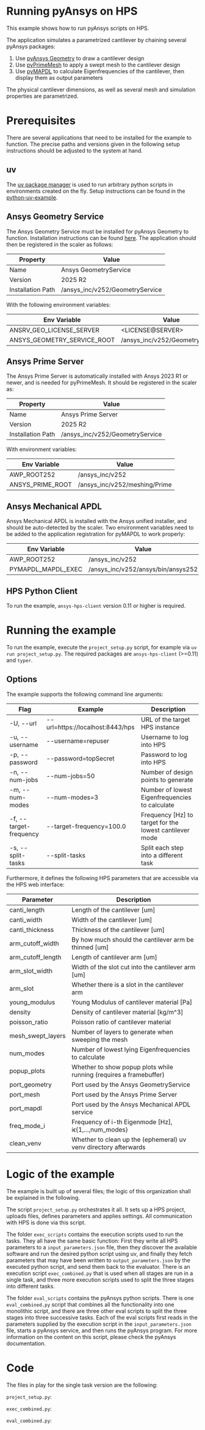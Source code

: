 # Running pyAnsys on HPS
This example shows how to run pyAnsys scripts on HPS. 

The application simulates a parametrized cantilever by chaining several pyAnsys packages:

1. Use [pyAnsys Geometry](https://geometry.docs.pyansys.com/) to draw a cantilever design
2. Use [pyPrimeMesh](https://prime.docs.pyansys.com/) to apply a swept mesh to the cantilever design
3. Use [pyMAPDL](https://mapdl.docs.pyansys.com/) to calculate Eigenfrequencies of the cantilever, 
then display them as output parameters

The physical cantilever dimensions, as well as several mesh and simulation properties are 
parametrized.

# Prerequisites
There are several applications that need to be installed for the example to function. The precise paths 
and versions given in the following setup instructions should be adjusted to the system at hand.

## uv
The [uv package manager](https://docs.astral.sh/uv/) is used to run arbitrary python scripts in environments created on the fly. 
Setup instructions can be found in the [python-uv-example](ToBeFilledInWhenBasicExampleMerged).

## Ansys Geometry Service
The Ansys Geometry Service must be installed for pyAnsys Geometry to function. Installation instructions 
can be found [here](https://geometry.docs.pyansys.com/version/stable/getting_started/faq.html#how-is-the-ansys-geometry-service-installed). The application should then be 
registered in the scaler as follows:

| **Property**      | **Value**                       |
|-------------------|---------------------------------|
| Name              | Ansys GeometryService           |
| Version           | 2025 R2                         |
| Installation Path | /ansys_inc/v252/GeometryService |

With the following environment variables:

| **Env Variable**            | **Value**                       |
|-----------------------------|---------------------------------|
| ANSRV_GEO_LICENSE_SERVER    | \<LICENSE@SERVER\>               |
| ANSYS_GEOMETRY_SERVICE_ROOT | /ansys_inc/v252/GeometryService |

## Ansys Prime Server
The Ansys Prime Server is automatically installed with Ansys 2023 R1 or newer, and is needed for 
pyPrimeMesh. It should be registered in the scaler as:

| **Property**      | **Value**                       |
|-------------------|---------------------------------|
| Name              | Ansys Prime Server           |
| Version           | 2025 R2                         |
| Installation Path | /ansys_inc/v252/GeometryService |

With environment variables:

| **Env Variable**   | **Value**                          |
|--------------------|------------------------------------|
| AWP_ROOT252        | /ansys_inc/v252                    |
| ANSYS_PRIME_ROOT   | /ansys_inc/v252/meshing/Prime      |

## Ansys Mechanical APDL
Ansys Mechanical APDL is installed with the Ansys unified installer, and should be auto-detected by the scaler. 
Two environment variables need to be added to the application registration for pyMAPDL to 
work properly:

| **Env Variable**   | **Value**                          |
|--------------------|------------------------------------|
| AWP_ROOT252        | /ansys_inc/v252                    |
| PYMAPDL_MAPDL_EXEC | /ansys_inc/v252/ansys/bin/ansys252 |

## HPS Python Client
To run the example, `ansys-hps-client` version 0.11 or higher is required. 


# Running the example
To run the example, execute the `project_setup.py` script, for example via `uv run project_setup.py`. 
The required packages are `ansys-hps-client` (>=0.11) and `typer`.

## Options
The example supports the following command line arguments:

| **Flag**               | **Example** | **Description**                                                              |
|------------------------|----------------------------------|---------------------------------------------------------|
| -U, --url              | --url=https://localhost:8443/hps |URL of the target HPS instance                           |
| -u, --username         | --username=repuser               |Username to log into HPS                                 |
| -p, --password         | --password=topSecret             |Password to log into HPS                                 |
| -n, --num-jobs         | --num-jobs=50                    | Number of design points to generate                     |
| -m, --num-modes        | --num-modes=3                    | Number of lowest Eigenfrequencies to calculate          |
| -f, --target-frequency | --target-frequency=100.0         | Frequency [Hz] to target for the lowest cantilever mode |
| -s, --split-tasks      | --split-tasks                    | Split each step into a different task                   |

Furthermore, it defines the following HPS parameters that are accessible via the HPS web interface:

| **Parameter**     | **Description**                                                    |
|-------------------|--------------------------------------------------------------------|
| canti_length      | Length of the cantilever [um]                                      |
| canti_width       | Width of the cantilever [um]                                       |
| canti_thickness   | Thickness of the cantilever [um]                                   |
| arm_cutoff_width  | By how much should the cantilever arm be thinned [um]              |
| arm_cutoff_length | Length of cantilever arm [um]                                      |
| arm_slot_width    | Width of the slot cut into the cantilever arm [um]                 |
| arm_slot          | Whether there is a slot in the cantilever arm                      |
| young_modulus     | Young Modulus of cantilever material [Pa]                          |
| density           | Density of cantilever material [kg/m^3]                            |
| poisson_ratio     | Poisson ratio of cantilever material                               |
| mesh_swept_layers | Number of layers to generate when sweeping the mesh                |
| num_modes         | Number of lowest lying Eigenfrequencies to calculate               |
| popup_plots       | Whether to show popup plots while running (requires a framebuffer) |
| port_geometry     | Port used by the Ansys GeometryService                             |
| port_mesh         | Port used by the Ansys Prime Server                                |
| port_mapdl        | Port used by the Ansys Mechanical APDL service                     |
| freq_mode_i       | Frequency of i-th Eigenmode [Hz], iϵ\{1,...,num_modes\}            |
| clean_venv        | Whether to clean up the (ephemeral) uv venv directory afterwards   |

# Logic of the example

The example is built up of several files; the logic of this organization shall be explained in the 
following.

The script `project_setup.py` orchestrates it all. It sets up a HPS project, uploads files, defines 
parameters and applies settings. All communication with HPS is done via this script.

The folder `exec_scripts` contains the execution scripts used to run the tasks. They all have the 
same basic function: First they write all HPS parameters to a `input_parameters.json` file, then they 
discover the available software and run the desired python script using uv, and finally they fetch 
parameters that may have been written to `output_parameters.json` by the executed python script, and 
send them back to the evaluator. There is an execution script `exec_combined.py` that is used when 
all stages are run in a single task, and three more execution scripts used to split the three stages 
into different tasks.

The folder `eval_scripts` contains the pyAnsys python scripts. There is one `eval_combined.py` script 
that combines all the functionality into one monolithic script, and there are three other eval scripts 
to split the three stages into three successive tasks. Each of the eval scripts first reads in the 
parameters supplied by the execution script in the `input_parameters.json` file, starts a pyAnsys 
service, and then runs the pyAnsys program. For more information on the content on this script, please 
check the pyAnsys documentation.

# Code
The files in play for the single task version are the following:

``project_setup.py``:


``exec_combined.py``:


``eval_combined.py``:
